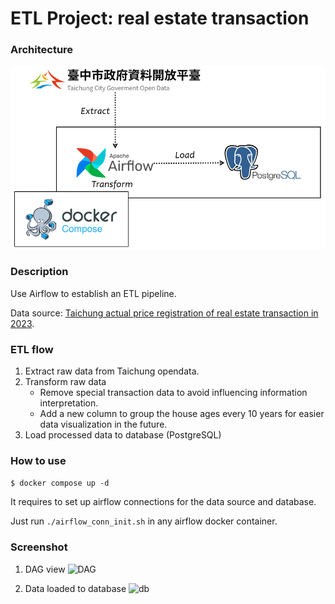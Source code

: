 # ETL Project: real estate transaction

### Architecture

![architecture](img/architecture.png)

### Description

Use Airflow to establish an ETL pipeline.

Data source: [Taichung actual price registration of real estate transaction in 2023](https://datacenter.taichung.gov.tw/swagger/OpenData/117b24e0-4a33-4bab-9160-b9e6c1e92dcb).

### ETL flow

1. Extract raw data from Taichung opendata.
2. Transform raw data
   - Remove special transaction data to avoid influencing information interpretation.
   - Add a new column to group the house ages every 10 years for easier data visualization in the future.
3. Load processed data to database (PostgreSQL)

### How to use

```$ docker compose up -d```

It requires to set up airflow connections for the data source and database.

Just run ```./airflow_conn_init.sh``` in any airflow docker container.

### Screenshot

1. DAG view
![DAG](img/pipeline.png)

2. Data loaded to database
![db](img/database.png)
